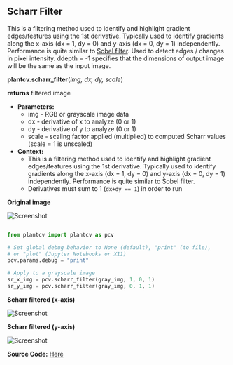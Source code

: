 ## Scharr Filter

This is a filtering method used to identify and highlight gradient edges/features using the 1st derivative.
       Typically used to identify gradients along the x-axis (dx = 1, dy = 0) and y-axis (dx = 0, dy = 1) independently.
       Performance is quite similar to [Sobel filter](sobel_filter.md). Used to detect edges / changes in pixel intensity. ddepth = -1
       specifies that the dimensions of output image will be the same as the input image.

**plantcv.scharr_filter**(*img, dx, dy, scale*)

**returns** filtered image

- **Parameters:**
    - img - RGB or grayscale image data
    - dx - derivative of x to analyze (0 or 1)
    - dy - derivative of y to analyze (0 or 1)
    - scale - scaling factor applied (multiplied) to computed Scharr values (scale = 1 is unscaled)
- **Context:**
    - This is a filtering method used to identify and highlight gradient edges/features using the 1st derivative.
       Typically used to identify gradients along the x-axis (dx = 1, dy = 0) and y-axis (dx = 0, dy = 1) independently.
       Performance is quite similar to Sobel filter.
    - Derivatives must sum to 1 (`dx+dy == 1`) in order to run

**Original image**

![Screenshot](img/documentation_images/scharr_filter/original_scharr_image.jpg)

```python

from plantcv import plantcv as pcv

# Set global debug behavior to None (default), "print" (to file), 
# or "plot" (Jupyter Notebooks or X11)
pcv.params.debug = "print"

# Apply to a grayscale image
sr_x_img = pcv.scharr_filter(gray_img, 1, 0, 1)
sr_y_img = pcv.scharr_filter(gray_img, 0, 1, 1)

```

**Scharr filtered (x-axis)**

![Screenshot](img/documentation_images/scharr_filter/scharr-x.jpg)

**Scharr filtered (y-axis)**

![Screenshot](img/documentation_images/scharr_filter/scharr-y.jpg)

**Source Code:** [Here](https://github.com/danforthcenter/plantcv/blob/master/plantcv/plantcv/scharr_filter.py)
